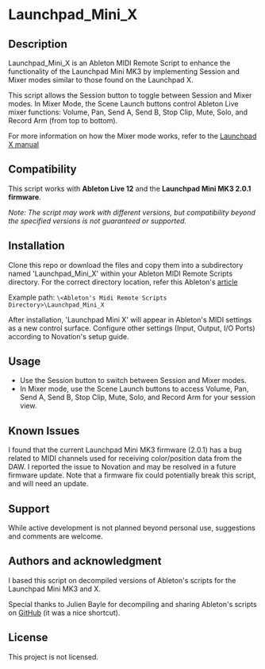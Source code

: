 # Launchpad_Mini_X

## Description
Launchpad_Mini_X is an Ableton MIDI Remote Script to enhance the functionality of the Launchpad Mini MK3 by implementing Session and Mixer modes similar to those found on the Launchpad X. 

This script allows the Session button to toggle between Session and Mixer modes. In Mixer Mode, the Scene Launch buttons control Ableton Live mixer functions: Volume, Pan, Send A, Send B, Stop Clip, Mute, Solo, and Record Arm (from top to bottom).

For more information on how the Mixer mode works, refer to the [Launchpad X manual](https://downloads.novationmusic.com/novation/launchpad-mk3/launchpad-x)

## Compatibility
This script works with **Ableton Live 12** and the **Launchpad Mini MK3 2.0.1 firmware**.

_Note: The script may work with different versions, but compatibility beyond the specified versions is not guaranteed or supported._

## Installation
Clone this repo or download the files and copy them into a subdirectory named 'Launchpad_Mini_X' within your Ableton MIDI Remote Scripts directory. For the correct directory location, refer this Ableton's [article](https://help.ableton.com/hc/en-us/articles/209072009-Installing-third-party-remote-scripts)

Example path: `\<Ableton's Midi Remote Scripts Directory>\Launchpad_Mini_X`

After installation, 'Launchpad Mini X' will appear in Ableton's MIDI settings as a new control surface. Configure other settings (Input, Output, I/O Ports) according to Novation's setup guide.

## Usage
- Use the Session button to switch between Session and Mixer modes. 
- In Mixer mode, use the Scene Launch buttons to access Volume, Pan, Send A, Send B, Stop Clip, Mute, Solo, and Record Arm for your session view.

## Known Issues
I found that the current Launchpad Mini MK3 firmware (2.0.1) has a bug related to MIDI channels used for receiving color/position data from the DAW. I reported the issue to Novation and may be resolved in a future firmware update. Note that a firmware fix could potentially break this script, and will need an update.

## Support
While active development is not planned beyond personal use, suggestions and comments are welcome.

## Authors and acknowledgment
I based this script on decompiled versions of Ableton's scripts for the Launchpad Mini MK3 and X.

Special thanks to Julien Bayle for decompiling and sharing Ableton's scripts on [GitHub](https://github.com/gluon/) (it was a nice shortcut).

## License
This project is not licensed.